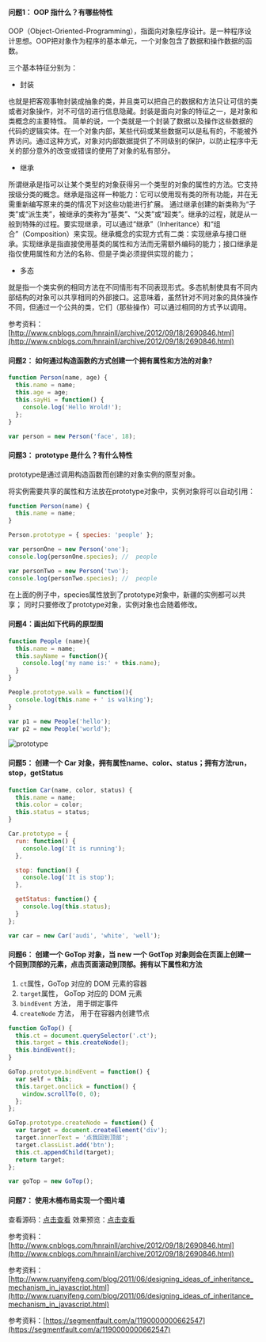 #### 问题1： OOP 指什么？有哪些特性

OOP（Object-Oriented-Programming），指面向对象程序设计。是一种程序设计思想。OOP把对象作为程序的基本单元，一个对象包含了数据和操作数据的函数。

三个基本特征分别为：

* 封装

也就是把客观事物封装成抽象的类，并且类可以把自己的数据和方法只让可信的类或者对象操作，对不可信的进行信息隐藏。封装是面向对象的特征之一，是对象和类概念的主要特性。 简单的说，一个类就是一个封装了数据以及操作这些数据的代码的逻辑实体。在一个对象内部，某些代码或某些数据可以是私有的，不能被外界访问。通过这种方式，对象对内部数据提供了不同级别的保护，以防止程序中无关的部分意外的改变或错误的使用了对象的私有部分。

* 继承

所谓继承是指可以让某个类型的对象获得另一个类型的对象的属性的方法。它支持按级分类的概念。继承是指这样一种能力：它可以使用现有类的所有功能，并在无需重新编写原来的类的情况下对这些功能进行扩展。 通过继承创建的新类称为“子类”或“派生类”，被继承的类称为“基类”、“父类”或“超类”。继承的过程，就是从一般到特殊的过程。要实现继承，可以通过“继承”（Inheritance）和“组合”（Composition）来实现。继承概念的实现方式有二类：实现继承与接口继承。实现继承是指直接使用基类的属性和方法而无需额外编码的能力；接口继承是指仅使用属性和方法的名称、但是子类必须提供实现的能力；

* 多态

就是指一个类实例的相同方法在不同情形有不同表现形式。多态机制使具有不同内部结构的对象可以共享相同的外部接口。这意味着，虽然针对不同对象的具体操作不同，但通过一个公共的类，它们（那些操作）可以通过相同的方式予以调用。

参考资料：[http://www.cnblogs.com/hnrainll/archive/2012/09/18/2690846.html](http://www.cnblogs.com/hnrainll/archive/2012/09/18/2690846.html)

#### 问题2： 如何通过构造函数的方式创建一个拥有属性和方法的对象?

```javascript
function Person(name, age) {
  this.name = name;
  this.age = age;
  this.sayHi = function() {
    console.log('Hello Wrold!');
  };
}

var person = new Person('face', 18);
```

#### 问题3： prototype 是什么？有什么特性

prototype是通过调用构造函数而创建的对象实例的原型对象。

将实例需要共享的属性和方法放在prototype对象中，实例对象将可以自动引用：

```javascript
function Person(name) {
  this.name = name;
}

Person.prototype = { species: 'people' };

var personOne = new Person('one');
console.log(personOne.species); //  people

var personTwo = new Person('two');
console.log(personTwo.species); //  people
```

在上面的例子中，species属性放到了prototype对象中，新疆的实例都可以共享；
同时只要修改了prototype对象，实例对象也会随着修改。


#### 问题4：画出如下代码的原型图

```javascript
function People (name){
  this.name = name;
  this.sayName = function(){
    console.log('my name is:' + this.name);
  }
}

People.prototype.walk = function(){
  console.log(this.name + ' is walking');
}

var p1 = new People('hello');
var p2 = new People('world');
```

![prototype](https://raw.githubusercontent.com/z2x/blog/master/images/prototype.jpg)

#### 问题5： 创建一个 Car 对象，拥有属性name、color、status；拥有方法run，stop，getStatus

```javascript
function Car(name, color, status) {
  this.name = name;
  this.color = color;
  this.status = status;
}

Car.prototype = {
  run: function() {
    console.log('It is running');
  },

  stop: function() {
    console.log('It is stop');
  },

  getStatus: function() {
    console.log(this.status);
  }
};

var car = new Car('audi', 'white', 'well');
```

#### 问题6： 创建一个 GoTop 对象，当 new 一个 GotTop 对象则会在页面上创建一个回到顶部的元素，点击页面滚动到顶部。拥有以下属性和方法

1. `ct`属性，GoTop 对应的 DOM 元素的容器
2.  `target`属性， GoTop 对应的 DOM 元素
3.  `bindEvent` 方法， 用于绑定事件
4. `createNode` 方法， 用于在容器内创建节点

```javascript
function GoTop() {
  this.ct = document.querySelector('.ct');
  this.target = this.createNode();
  this.bindEvent();
}

GoTop.prototype.bindEvent = function() {
  var self = this;
  this.target.onclick = function() {
    window.scrollTo(0, 0);
  };
};

GoTop.prototype.createNode = function() {
  var target = document.createElement('div');
  target.innerText = '点我回到顶部';
  target.classList.add('btn');
  this.ct.appendChild(target);
  return target;
};

var goTop = new GoTop();
```

#### 问题7： 使用木桶布局实现一个图片墙

查看源码：[点击查看](https://github.com/z2x/achieves/blob/master/barrellayout-oop.html)
效果预览：[点击查看](https://z2x.github.io/achieves/barrellayout-oop.html)


参考资料：[http://www.cnblogs.com/hnrainll/archive/2012/09/18/2690846.html](http://www.cnblogs.com/hnrainll/archive/2012/09/18/2690846.html)

参考资料：[http://www.ruanyifeng.com/blog/2011/06/designing_ideas_of_inheritance_mechanism_in_javascript.html](http://www.ruanyifeng.com/blog/2011/06/designing_ideas_of_inheritance_mechanism_in_javascript.html)

参考资料：[https://segmentfault.com/a/1190000000662547](https://segmentfault.com/a/1190000000662547)



